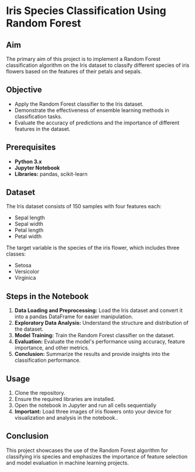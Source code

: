 # Iris Species Classification Using Random Forest

## Aim
The primary aim of this project is to implement a Random Forest classification algorithm on the Iris dataset to classify different species of iris flowers based on the features of their petals and sepals.

## Objective
- Apply the Random Forest classifier to the Iris dataset.
- Demonstrate the effectiveness of ensemble learning methods in classification tasks.
- Evaluate the accuracy of predictions and the importance of different features in the dataset.

## Prerequisites
- **Python 3.x**
- **Jupyter Notebook**
- **Libraries:** pandas, scikit-learn

## Dataset
The Iris dataset consists of 150 samples with four features each:
- Sepal length
- Sepal width
- Petal length
- Petal width

The target variable is the species of the iris flower, which includes three classes:
- Setosa
- Versicolor
- Virginica

## Steps in the Notebook
1. **Data Loading and Preprocessing:** Load the Iris dataset and convert it into a pandas DataFrame for easier manipulation.
2. **Exploratory Data Analysis:** Understand the structure and distribution of the dataset.
3. **Model Training:** Train the Random Forest classifier on the dataset.
4. **Evaluation:** Evaluate the model's performance using accuracy, feature importance, and other metrics.
5. **Conclusion:** Summarize the results and provide insights into the classification performance.

## Usage
1. Clone the repository.
2. Ensure the required libraries are installed.
3. Open the notebook in Jupyter and run all cells sequentially
4. **Important:** Load three images of iris flowers onto your device for visualization and analysis in the notebook..

## Conclusion
This project showcases the use of the Random Forest algorithm for classifying iris species and emphasizes the importance of feature selection and model evaluation in machine learning projects.
